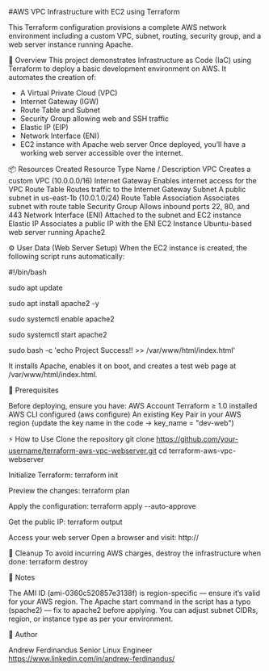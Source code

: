 #AWS VPC Infrastructure with EC2 using Terraform

This Terraform configuration provisions a complete AWS network environment including a custom VPC, subnet, routing, security group, and a web server instance running Apache.

🚀 Overview
This project demonstrates Infrastructure as Code (IaC) using Terraform to deploy a basic development environment on AWS.
It automates the creation of:

- A Virtual Private Cloud (VPC)
- Internet Gateway (IGW)
- Route Table and Subnet
- Security Group allowing web and SSH traffic
- Elastic IP (EIP)
- Network Interface (ENI)
- EC2 instance with Apache web server
Once deployed, you’ll have a working web server accessible over the internet.

📦 Resources Created
Resource Type	            Name / Description
VPC	                      Creates a custom VPC (10.0.0.0/16)
Internet Gateway	        Enables internet access for the VPC
Route Table	              Routes traffic to the Internet Gateway
Subnet	                  A public subnet in us-east-1b (10.0.1.0/24)
Route Table Association	  Associates subnet with route table
Security Group	          Allows inbound ports 22, 80, and 443
Network Interface (ENI)	  Attached to the subnet and EC2 instance
Elastic IP	              Associates a public IP with the ENI
EC2 Instance	            Ubuntu-based web server running Apache2

⚙️ User Data (Web Server Setup)
When the EC2 instance is created, the following script runs automatically:

#!/bin/bash

sudo apt update

sudo apt install apache2 -y

sudo systemctl enable apache2

sudo systemctl start apache2

sudo bash -c 'echo Project Success!! >> /var/www/html/index.html'


It installs Apache, enables it on boot, and creates a test web page at /var/www/html/index.html.

🧩 Prerequisites

Before deploying, ensure you have:
AWS Account
Terraform ≥ 1.0 installed
AWS CLI configured (aws configure)
An existing Key Pair in your AWS region (update the key name in the code → key_name = "dev-web")

⚡ How to Use
Clone the repository
git clone https://github.com/your-username/terraform-aws-vpc-webserver.git
cd terraform-aws-vpc-webserver

Initialize Terraform:
terraform init

Preview the changes:
terraform plan

Apply the configuration:
terraform apply --auto-approve

Get the public IP:
terraform output

Access your web server
Open a browser and visit:
http://<your-elastic-ip>

🧹 Cleanup
To avoid incurring AWS charges, destroy the infrastructure when done:
terraform destroy

🧠 Notes

The AMI ID (ami-0360c520857e3138f) is region-specific — ensure it’s valid for your AWS region.
The Apache start command in the script has a typo (spache2) — fix to apache2 before applying.
You can adjust subnet CIDRs, region, or instance type as per your environment.

📘 Author

Andrew Ferdinandus
Senior Linux Engineer
https://www.linkedin.com/in/andrew-ferdinandus/

